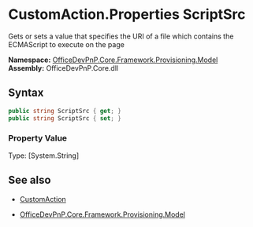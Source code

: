 # CustomAction.Properties ScriptSrc
Gets or sets a value that specifies the URI of a file which contains the ECMAScript to execute on the page  

**Namespace:** [OfficeDevPnP.Core.Framework.Provisioning.Model](OfficeDevPnP.Core.Framework.Provisioning.Model.md)  
**Assembly:** OfficeDevPnP.Core.dll  
## Syntax
```C#
public string ScriptSrc { get; }
public string ScriptSrc { set; }
```

### Property Value
Type: [System.String] 

## See also
- [CustomAction](CustomAction.md) 

- [OfficeDevPnP.Core.Framework.Provisioning.Model](OfficeDevPnP.Core.Framework.Provisioning.Model.md)
